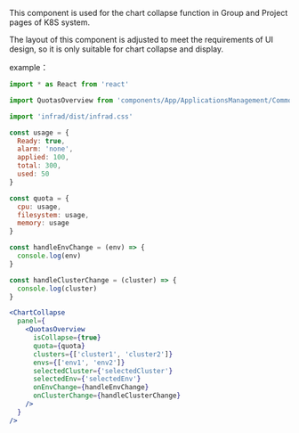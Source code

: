 This component is used for the chart collapse function in Group and Project pages of K8S system.

The layout of this component is adjusted to meet the requirements of UI design, so it is only suitable for chart collapse and display.

example：

```jsx
import * as React from 'react'

import QuotasOverview from 'components/App/ApplicationsManagement/Common/QuotasOverview'

import 'infrad/dist/infrad.css'

const usage = {
  Ready: true,
  alarm: 'none',
  applied: 100,
  total: 300,
  used: 50
}

const quota = {
  cpu: usage,
  filesystem: usage,
  memory: usage
}

const handleEnvChange = (env) => {
  console.log(env)
}

const handleClusterChange = (cluster) => {
  console.log(cluster)
}

<ChartCollapse
  panel={
    <QuotasOverview
      isCollapse={true}
      quota={quota}
      clusters={['cluster1', 'cluster2']}
      envs={['env1', 'env2']}
      selectedCluster={'selectedCluster'}
      selectedEnv={'selectedEnv'}
      onEnvChange={handleEnvChange}
      onClusterChange={handleClusterChange}
    />
  }
/>
```
